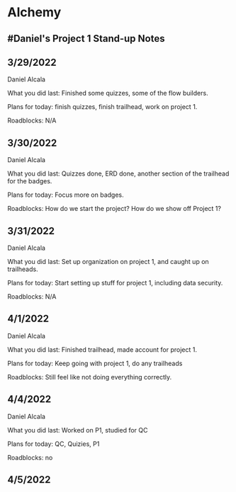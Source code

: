 # Alchemy
#Daniel's Project 1 Stand-up Notes
--------------------------------------
3/29/2022
---------------------
Daniel Alcala

What you did last: Finished some quizzes, some of the flow builders.

Plans for today: finish quizzes, finish trailhead, work on project 1.

Roadblocks: N/A

3/30/2022
----------------------
Daniel Alcala

What you did last: Quizzes done, ERD done, another section of the trailhead for the badges.

Plans for today: Focus more on badges.

Roadblocks: How do we start the project? How do we show off Project 1?

3/31/2022
----------------------
Daniel Alcala

What you did last: Set up organization on project 1, and caught up on trailheads.

Plans for today: Start setting up stuff for project 1, including data security.

Roadblocks: N/A

4/1/2022
----------------------
Daniel Alcala

What you did last: Finished trailhead, made account for project 1.

Plans for today: Keep going with project 1, do any trailheads

Roadblocks: Still feel like not doing everything correctly.

4/4/2022
--------------------------
Daniel Alcala

What you did last: Worked on P1, studied for QC

Plans for today: QC, Quizies, P1

Roadblocks: no

4/5/2022
----------------------------
